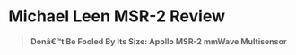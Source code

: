 # Michael Leen MSR-2 Review

> #### Donâ€™t Be Fooled By Its Size: Apollo MSR-2 mmWave Multisensor

